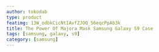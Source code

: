```yaml
---
author: tokodab
type: product
featimg: 13W_odbkCicNtIAvfZJOQ_56eqcPpAb3k
title: The Power Of Majora Mask Samsung Galaxy S9 Case
tags: [samsung, galaxy, s9]
category: [samsung]
---
```


